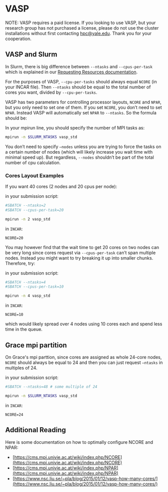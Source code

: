# VASP

NOTE: VASP requires a paid license. If you looking to use VASP, but your research group has not purchased a license, please do not use the cluster installations without first contacting [hpc@yale.edu](mailto:hpc@yale.edu). Thank you for your cooperation.

## VASP and Slurm

In Slurm, there is big difference between `--ntasks` and `--cpus-per-task` which is explained in our [Requesting Resources documentation](/clusters-at-yale/job-scheduling/resource-requests).

For the purposes of VASP, `--cpu-per-tasks` should always equal `NCORE` (in your INCAR file). Then `--ntasks` should be equal to the total number of cores you want, divided by `--cpu-per-tasks`.

VASP has two parameters for controlling processor layouts, `NCORE` and `NPAR`, but you only need to set one of them. If you set `NCORE`, you don’t need to set `NPAR`. Instead VASP will automatically set `NPAR` to `--ntasks`. So the formula should be:

In your mpirun line, you should specify the number of MPI tasks as:

``` bash
mpirun -n $SLURM_NTASKS vasp_std
```

You don’t need to specify `—nodes` unless you are trying to force the tasks on a certain number of nodes (which will likely increase you wait time with minimal speed up). But regardless, `--nodes` shouldn’t be part of the total number of cpu calculation.

### Cores Layout Examples

If you want 40 cores (2 nodes and 20 cpus per node):

in your submission script:

``` bash
#SBATCH --ntasks=2
#SBATCH --cpus-per-task=20
```

``` bash
mpirun -n 2 vasp_std
```

in `INCAR`:

```
NCORE=20
```

You may however find that the wait time to get 20 cores on two nodes can be very long since cores request via `--cpus-per-task` can’t span multiple nodes. Instead you might want to try breaking it up into smaller chunks. Therefore, try:

in your submission script:

``` bash
#SBATCH --ntasks=4
#SBATCH --cpus-per-task=10
```

``` bash
mpirun -n 4 vasp_std
```

in `INCAR`:

```
NCORE=10
```

which would likely spread over 4 nodes using 10 cores each and spend less time in the queue.

## Grace mpi partition

On Grace's mpi parttion, since cores are assigned as whole 24-core nodes, `NCORE` should always be equal to 24 and then you can just request `—ntasks` in multiples of 24.

in your submission script:

``` bash
#SBATCH --ntasks=48 # some multiple of 24
```

``` bash
mpirun -n $SLURM_NTASKS vasp_std
```

in `INCAR`:

```
NCORE=24
```

## Additional Reading

Here is some documentation on how to optimally configure NCORE and NPAR:

* [https://cms.mpi.univie.ac.at/wiki/index.php/NCORE](https://cms.mpi.univie.ac.at/wiki/index.php/NCORE)
* [https://cms.mpi.univie.ac.at/wiki/index.php/NPAR](https://cms.mpi.univie.ac.at/wiki/index.php/NPAR)
* [https://www.nsc.liu.se/~pla/blog/2015/01/12/vasp-how-many-cores/](https://www.nsc.liu.se/~pla/blog/2015/01/12/vasp-how-many-cores/)